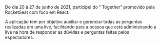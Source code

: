 Do dia 20 à 27 de junho de 2021, participei do "<nlw/> Together" promovido pela RocketSeat com foco em React. 

A aplicação tem por objetivo auxiliar e gerenciar todas as perguntas realizadas em uma live, facilitando para 
a pessoa que está administrando a live na hora de responder as dúvidas e perguntas feitas pelos espectadores.
